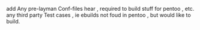 add Any pre-layman Conf-files hear , required to build stuff for pentoo , etc.
any third party Test cases , ie ebuilds not foud in pentoo , but would like to build. 
